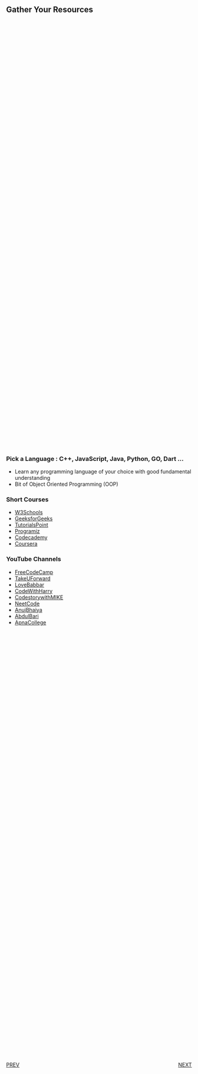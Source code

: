 ## Gather Your Resources

<div style="display: flex; justify-content: center; align-items: center; height: 70vh;">
<div>

### Pick a Language : C++, JavaScript, Java, Python, GO, Dart ...
- Learn any programming language of your choice with good fundamental understanding
- Bit of Object Oriented Programming (OOP)

### Short Courses
- [W3Schools](https://www.w3schools.com/dsa/index.php)
- [GeeksforGeeks](https://www.geeksforgeeks.org/learn-data-structures-and-algorithms-dsa-tutorial/)
- [TutorialsPoint](https://www.tutorialspoint.com/data_structures_algorithms/index.htm)
- [Programiz](https://www.programiz.com/dsa)
- [Codecademy](https://www.codecademy.com/learn/learn-data-structures-and-algorithms-with-python)
- [Coursera](https://www.coursera.org/specializations/data-structures-algorithms)

### YouTube Channels
- [FreeCodeCamp](https://www.youtube.com/@freecodecamp)
- [TakeUForward](https://www.youtube.com/@takeUforward)
- [LoveBabbar](https://www.youtube.com/@LoveBabbar)
- [CodeWithHarry](https://www.youtube.com/@CodeWithHarry)
- [CodestorywithMIKE](https://www.youtube.com/@codestorywithMIK)
- [NeetCode](https://www.youtube.com/@NeetCode)
- [AnujBhaiya](https://www.youtube.com/@AnujBhaiya)
- [AbdulBari](https://www.youtube.com/@abdul_bari)
- [ApnaCollege](https://www.youtube.com/@ApnaCollegeOfficial)

</div>
</div>


<div style="display: flex; justify-content: space-between;">
    <div style="width: 50%;">

[PREV](step-2.md)

</div>
    <div style="width: 50%; text-align: right;">

[NEXT](step-4.md)
    </div>
</div>
